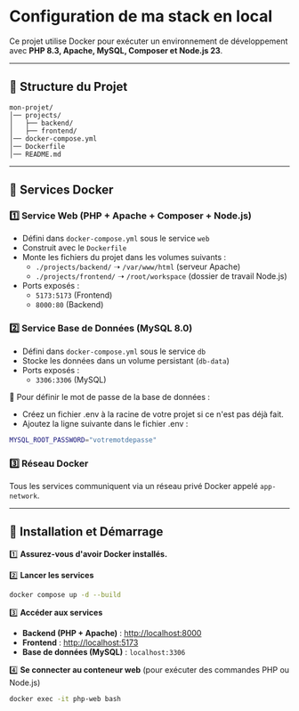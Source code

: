 # Configuration de ma stack en local

Ce projet utilise Docker pour exécuter un environnement de développement avec **PHP 8.3, Apache, MySQL, Composer et Node.js 23**.

---

## 📁 Structure du Projet

```
mon-projet/
│── projects/
│   ├── backend/     
│   ├── frontend/    
│── docker-compose.yml
│── Dockerfile        
│── README.md         
```

---

## 🐳 Services Docker

### 1️⃣ **Service Web (PHP + Apache + Composer + Node.js)**

- Défini dans `docker-compose.yml` sous le service `web`
- Construit avec le `Dockerfile`
- Monte les fichiers du projet dans les volumes suivants :
    - `./projects/backend/` ➝ `/var/www/html` (serveur Apache)
    - `./projects/frontend/` ➝ `/root/workspace` (dossier de travail Node.js)
- Ports exposés :
    - `5173:5173` (Frontend)
    - `8000:80` (Backend)

### 2️⃣ **Service Base de Données (MySQL 8.0)**

- Défini dans `docker-compose.yml` sous le service `db`
- Stocke les données dans un volume persistant (`db-data`)
- Ports exposés :
    - `3306:3306` (MySQL)
  
🔐 Pour définir le mot de passe de la base de données :
- Créez un fichier .env à la racine de votre projet si ce n'est pas déjà fait.
- Ajoutez la ligne suivante dans le fichier .env :
```sh
MYSQL_ROOT_PASSWORD="votremotdepasse"
```

### 3️⃣ **Réseau Docker**

Tous les services communiquent via un réseau privé Docker appelé `app-network`.

---

## 📌 Installation et Démarrage

1️⃣ **Assurez-vous d'avoir Docker installés.**

2️⃣ **Lancer les services**

```sh
docker compose up -d --build
```

3️⃣ **Accéder aux services**

- **Backend (PHP + Apache)** : [http://localhost:8000](http://localhost:8000)
- **Frontend** : [http://localhost:5173](http://localhost:5173)
- **Base de données (MySQL)** : `localhost:3306`

4️⃣ **Se connecter au conteneur web** (pour exécuter des commandes PHP ou Node.js)

```sh
docker exec -it php-web bash
```




